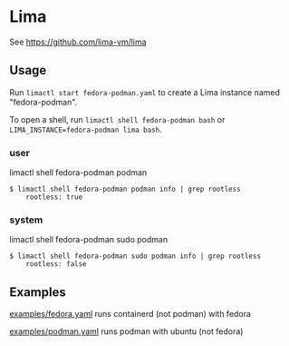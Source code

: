 # Lima

See <https://github.com/lima-vm/lima>

## Usage
Run `limactl start fedora-podman.yaml` to create a Lima instance named "fedora-podman".

To open a shell, run `limactl shell fedora-podman bash` or `LIMA_INSTANCE=fedora-podman lima bash`.

### user

limactl shell fedora-podman podman

```console
$ limactl shell fedora-podman podman info | grep rootless
    rootless: true
```

### system

limactl shell fedora-podman sudo podman

```console
$ limactl shell fedora-podman sudo podman info | grep rootless
    rootless: false
```

## Examples

[examples/fedora.yaml](examples/fedora.yaml) runs containerd (not podman) with fedora

[examples/podman.yaml](examples/podman.yaml) runs podman with ubuntu (not fedora)

